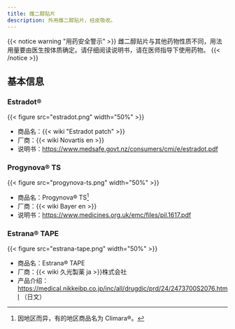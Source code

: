 ```yaml
---
title: 雌二醇贴片
description: 外用雌二醇贴片，经皮吸收。
---
```


{{< notice warning "用药安全警示" >}}
雌二醇贴片与其他药物性质不同，用法用量要由医生按体质确定。请仔细阅读说明书，请在医师指导下使用药物。
{{< /notice >}}

## 基本信息

### Estradot&reg;

{{< figure src="estradot.png" width="50%" >}}

- 商品名：{{< wiki "Estradot patch" >}}
- 厂商：{{< wiki Novartis en >}}
- 说明书：<https://www.medsafe.govt.nz/consumers/cmi/e/estradot.pdf>

### Progynova&reg; TS

{{< figure src="progynova-ts.png" width="50%" >}}

- 商品名：Progynova&reg; TS[^1]
- 厂商：{{< wiki Bayer en >}}
- 说明书：<https://www.medicines.org.uk/emc/files/pil.1617.pdf>

[^1]: 因地区而异，有的地区商品名为 Climara&reg;。

### Estrana&reg; TAPE

{{< figure src="estrana-tape.png" width="50%" >}}

- 商品名：Estrana&reg; TAPE
- 厂商：{{< wiki 久光製薬 ja >}}株式会社
- 产品介绍：<https://medical.nikkeibp.co.jp/inc/all/drugdic/prd/24/2473700S2076.html> （日文）
